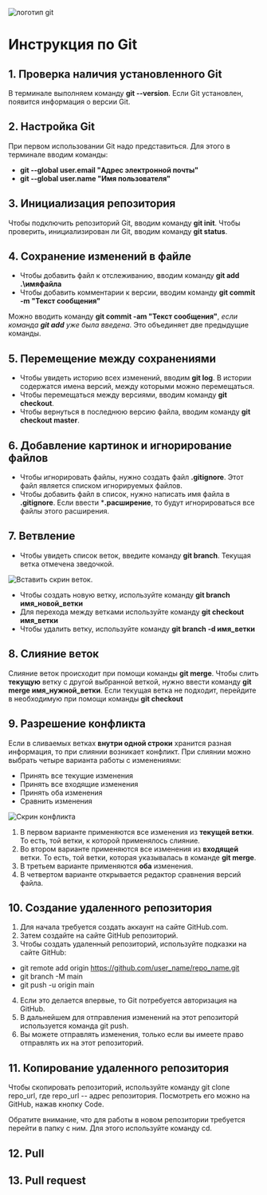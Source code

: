 ![логотип git](git_logo_icon_145254.png)
# Инструкция по Git
## 1. Проверка наличия установленного Git
В терминале выполняем команду **git --version**. Если Git установлен, появится информация о версии Git.
## 2. Настройка Git
При первом использовании Git надо представиться. Для этого в терминале вводим команды:
* **git --global user.email "Адрес электронной почты"**
* **git --global user.name "Имя пользователя"**
## 3. Инициализация репозитория
Чтобы подключить репозиторий Git, вводим команду **git init**. Чтобы проверить, инициализирован ли Git, вводим команду **git status**.
## 4. Сохранение изменений в файле
* Чтобы добавить файл к отслеживанию, вводим команду **git add .\имяфайла**
* Чтобы добавить комментарии к версии, вводим команду **git commit -m "Текст сообщения"**

Можно вводить команду **git commit -am "Текст сообщения"**, *если команда **git add** уже была введена*. Это объединяет две предыдущие команды.
## 5. Перемещение между сохранениями
* Чтобы увидеть историю всех изменений, вводим **git log**. В истории содержатся имена версий, между которыми можно перемещаться.
* Чтобы перемещаться между версиями, вводим команду **git checkout**.
* Чтобы вернуться в последнюю версию файла, вводим команду **git checkout master**.
## 6. Добавление картинок и игнорирование файлов
* Чтобы игнорировать файлы, нужно создать файл **.gitignore**. Этот файл является списком игнорируемых файлов.
* Чтобы добавить файл в список, нужно написать имя файла в **.gitignore**. Если ввести ***.расширение**, то будут игнорироваться все файлы этого расширения.
## 7. Ветвление
* Чтобы увидеть список веток, введите команду **git branch**. Текущая ветка отмечена зведочкой.

![Вставить скрин веток](branch.png).

* Чтобы создать новую ветку, используйте команду **git branch имя_новой_ветки**
* Для перехода между ветками используйте команду **git checkout имя_ветки**
* Чтобы удалить ветку, используйте команду **git branch -d имя_ветки**
## 8. Слияние веток
Слияние веток происходит при помощи команды **git merge**. Чтобы слить **текущую** ветку с другой выбранной веткой, нужно ввести команду **git merge имя_нужной_ветки**. Если текущая ветка не подходит, перейдите в необходимую при помощи команды **git checkout**
## 9. Разрешение конфликта
Если в сливаемых ветках **внутри одной строки** хранится разная информация, то при слиянии возникает конфликт. При слиянии можно выбрать четыре варианта работы с изменениями:
* Принять все текущие изменения
* Принять все входящие изменения
* Принять оба изменения
* Сравнить изменения

![Скрин конфликта](conflict.png)

1. В первом варианте применяются все изменения из **текущей ветки**. То есть, той ветки, к которой применялось слияние.
2. Во втором варианте применяются все изменения из **входящей** ветки. То есть, той ветки, которая указывалась в команде **git merge**.
3. В третьем варианте применяются **оба** изменения.
4. В четвертом варианте открывается редактор сравнения версий файла.

## 10. Создание удаленного репозитория
1. Для начала требуется создать аккаунт на сайте GitHub.com. 
2. Затем создайте на сайте GitHub репозиторий.
3. Чтобы создать удаленный репозиторий, используйте подказки на сайте GitHub:

* git remote add origin https://github.com/user_name/repo_name.git
* git branch -M main
* git push -u origin main
4. Если это делается впервые, то Git потребуется авторизация на GitHub.
5. В дальнейшем для отправления изменений на этот репозиторй используется команда git push.
6. Вы можете отправлять изменения, только если вы имеете право отправлять их на этот репозиторий.

## 11. Копирование удаленного репозитория
Чтобы скопировать репозиторий, используйте команду git clone repo_url, где repo_url -- адрес репозитория. Посмотреть его можно на GitHub, нажав кнопку Code.

Обратите внимание, что для работы в новом репозитории требуется перейти в папку с ним. Для этого используйте команду cd.

## 12. Pull


## 13. Pull request
